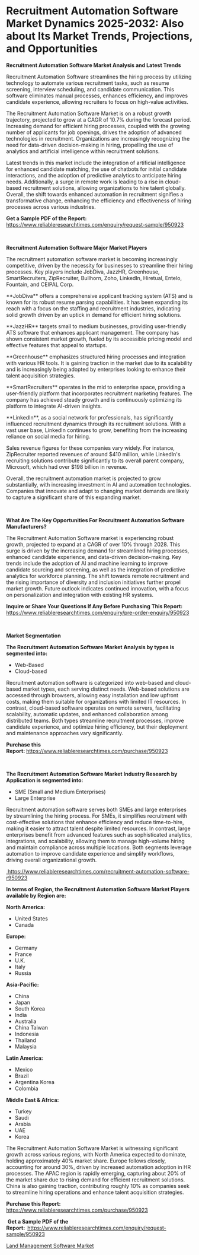 <p><h1>Recruitment Automation Software Market Dynamics 2025-2032: Also about Its Market Trends, Projections, and Opportunities</h1></p><p><strong>Recruitment Automation Software Market Analysis and Latest Trends</strong></p>
<p><p>Recruitment Automation Software streamlines the hiring process by utilizing technology to automate various recruitment tasks, such as resume screening, interview scheduling, and candidate communication. This software eliminates manual processes, enhances efficiency, and improves candidate experience, allowing recruiters to focus on high-value activities.</p><p>The Recruitment Automation Software Market is on a robust growth trajectory, projected to grow at a CAGR of 10.7% during the forecast period. Increasing demand for efficient hiring processes, coupled with the growing number of applicants for job openings, drives the adoption of advanced technologies in recruitment. Organizations are increasingly recognizing the need for data-driven decision-making in hiring, propelling the use of analytics and artificial intelligence within recruitment solutions.</p><p>Latest trends in this market include the integration of artificial intelligence for enhanced candidate matching, the use of chatbots for initial candidate interactions, and the adoption of predictive analytics to anticipate hiring needs. Additionally, a surge in remote work is leading to a rise in cloud-based recruitment solutions, allowing organizations to hire talent globally. Overall, the shift towards enhanced automation in recruitment signifies a transformative change, enhancing the efficiency and effectiveness of hiring processes across various industries.</p></p>
<p><strong>Get a Sample PDF of the Report:&nbsp;</strong> <a href="https://www.reliableresearchtimes.com/enquiry/request-sample/950923?utm_campaign=2714&utm_medium=2&utm_source=Github&utm_content=ia&utm_term=06032025&utm_id=recruitment-automation-software">https://www.reliableresearchtimes.com/enquiry/request-sample/950923</a></p>
<p>&nbsp;</p>
<p><strong>Recruitment Automation Software Major Market Players</strong></p>
<p><p>The recruitment automation software market is becoming increasingly competitive, driven by the necessity for businesses to streamline their hiring processes. Key players include JobDiva, JazzHR, Greenhouse, SmartRecruiters, ZipRecruiter, Bullhorn, Zoho, LinkedIn, Hiretual, Entelo, Fountain, and CEIPAL Corp.</p><p>**JobDiva** offers a comprehensive applicant tracking system (ATS) and is known for its robust resume parsing capabilities. It has been expanding its reach with a focus on the staffing and recruitment industries, indicating solid growth driven by an uptick in demand for efficient hiring solutions.</p><p>**JazzHR** targets small to medium businesses, providing user-friendly ATS software that enhances applicant management. The company has shown consistent market growth, fueled by its accessible pricing model and effective features that appeal to startups.</p><p>**Greenhouse** emphasizes structured hiring processes and integration with various HR tools. It is gaining traction in the market due to its scalability and is increasingly being adopted by enterprises looking to enhance their talent acquisition strategies.</p><p>**SmartRecruiters** operates in the mid to enterprise space, providing a user-friendly platform that incorporates recruitment marketing features. The company has achieved steady growth and is continuously optimizing its platform to integrate AI-driven insights.</p><p>**LinkedIn**, as a social network for professionals, has significantly influenced recruitment dynamics through its recruitment solutions. With a vast user base, LinkedIn continues to grow, benefiting from the increasing reliance on social media for hiring.</p><p>Sales revenue figures for these companies vary widely. For instance, ZipRecruiter reported revenues of around $410 million, while LinkedIn's recruiting solutions contribute significantly to its overall parent company, Microsoft, which had over $198 billion in revenue.</p><p>Overall, the recruitment automation market is projected to grow substantially, with increasing investment in AI and automation technologies. Companies that innovate and adapt to changing market demands are likely to capture a significant share of this expanding market.</p></p>
<p>&nbsp;</p>
<p><strong>What Are The Key Opportunities For Recruitment Automation Software Manufacturers?</strong></p>
<p><p>The Recruitment Automation Software market is experiencing robust growth, projected to expand at a CAGR of over 10% through 2028. This surge is driven by the increasing demand for streamlined hiring processes, enhanced candidate experience, and data-driven decision-making. Key trends include the adoption of AI and machine learning to improve candidate sourcing and screening, as well as the integration of predictive analytics for workforce planning. The shift towards remote recruitment and the rising importance of diversity and inclusion initiatives further propel market growth. Future outlook indicates continued innovation, with a focus on personalization and integration with existing HR systems.</p></p>
<p><strong>Inquire or Share Your Questions If Any Before Purchasing This Report:</strong> <a href="https://www.reliableresearchtimes.com/enquiry/pre-order-enquiry/950923?utm_campaign=2714&utm_medium=2&utm_source=Github&utm_content=ia&utm_term=06032025&utm_id=recruitment-automation-software">https://www.reliableresearchtimes.com/enquiry/pre-order-enquiry/950923</a></p>
<p>&nbsp;</p>
<p><strong>Market Segmentation</strong></p>
<p><strong>The Recruitment Automation Software Market Analysis by types is segmented into:</strong></p>
<p><ul><li>Web-Based</li><li>Cloud-based</li></ul></p>
<p><p>Recruitment automation software is categorized into web-based and cloud-based market types, each serving distinct needs. Web-based solutions are accessed through browsers, allowing easy installation and low upfront costs, making them suitable for organizations with limited IT resources. In contrast, cloud-based software operates on remote servers, facilitating scalability, automatic updates, and enhanced collaboration among distributed teams. Both types streamline recruitment processes, improve candidate experience, and optimize hiring efficiency, but their deployment and maintenance approaches vary significantly.</p></p>
<p><strong>Purchase this Report:&nbsp;</strong><a href="https://www.reliableresearchtimes.com/purchase/950923?utm_campaign=2714&utm_medium=2&utm_source=Github&utm_content=ia&utm_term=06032025&utm_id=recruitment-automation-software">https://www.reliableresearchtimes.com/purchase/950923</a></p>
<p>&nbsp;</p>
<p><strong>The Recruitment Automation Software Market Industry Research by Application is segmented into:</strong></p>
<p><ul><li>SME (Small and Medium Enterprises)</li><li>Large Enterprise</li></ul></p>
<p><p>Recruitment automation software serves both SMEs and large enterprises by streamlining the hiring process. For SMEs, it simplifies recruitment with cost-effective solutions that enhance efficiency and reduce time-to-hire, making it easier to attract talent despite limited resources. In contrast, large enterprises benefit from advanced features such as sophisticated analytics, integrations, and scalability, allowing them to manage high-volume hiring and maintain compliance across multiple locations. Both segments leverage automation to improve candidate experience and simplify workflows, driving overall organizational growth.</p></p>
<p><a href="https://www.reliableresearchtimes.com/recruitment-automation-software-r950923?utm_campaign=2714&utm_medium=2&utm_source=Github&utm_content=ia&utm_term=06032025&utm_id=recruitment-automation-software">&nbsp;https://www.reliableresearchtimes.com/recruitment-automation-software-r950923</a></p>
<p><strong>In terms of Region, the Recruitment Automation Software Market Players available by Region are:</strong></p>
<p>
    <p> <strong> North America: </strong>
        <ul>
            <li>United States</li>
            <li>Canada</li>
        </ul>
        </p> 
    <p> <strong> Europe: </strong>
        <ul>
            <li>Germany</li>
            <li>France</li>
            <li>U.K.</li>
            <li>Italy</li>
            <li>Russia</li>
        </ul>
        </p> 
    <p> <strong> Asia-Pacific: </strong>
        <ul>
            <li>China</li>
            <li>Japan</li>
            <li>South Korea</li>
            <li>India</li>
            <li>Australia</li>
            <li>China Taiwan</li>
            <li>Indonesia</li>
            <li>Thailand</li>
            <li>Malaysia</li>
        </ul>
        </p> 
    <p> <strong> Latin America: </strong>
        <ul>
            <li>Mexico</li>
            <li>Brazil</li>
            <li>Argentina Korea</li>
            <li>Colombia</li>
        </ul>
        </p> 
    <p> <strong> Middle East & Africa: </strong>
        <ul>
            <li>Turkey</li>
            <li>Saudi</li>
            <li>Arabia</li>
            <li>UAE</li>
            <li>Korea</li>
        </ul>
    </p>
    </p>
<p><p>The Recruitment Automation Software Market is witnessing significant growth across various regions, with North America expected to dominate, holding approximately 40% market share. Europe follows closely, accounting for around 30%, driven by increased automation adoption in HR processes. The APAC region is rapidly emerging, capturing about 20% of the market share due to rising demand for efficient recruitment solutions. China is also gaining traction, contributing roughly 10% as companies seek to streamline hiring operations and enhance talent acquisition strategies.</p></p>
<p><strong>Purchase this Report: </strong><a href="https://www.reliableresearchtimes.com/purchase/950923?utm_campaign=2714&utm_medium=2&utm_source=Github&utm_content=ia&utm_term=06032025&utm_id=recruitment-automation-software">https://www.reliableresearchtimes.com/purchase/950923</a></p>
<p>&nbsp;<strong>Get a Sample PDF of the Report:&nbsp;&nbsp;</strong><a href="https://www.reliableresearchtimes.com/enquiry/request-sample/950923?utm_campaign=2714&utm_medium=2&utm_source=Github&utm_content=ia&utm_term=06032025&utm_id=recruitment-automation-software">https://www.reliableresearchtimes.com/enquiry/request-sample/950923</a></p>
<p><strong></strong></p>
<p><p><a href="https://github.com/nabadeneme/Market-Research-Report-List-1/blob/main/land-management-software-market.md?utm_campaign=2714&utm_medium=2&utm_source=Github&utm_content=ia&utm_term=06032025&utm_id=recruitment-automation-software">Land Management Software Market</a></p></p>